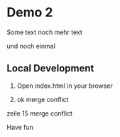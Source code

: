 # Demo 2

Some text
noch mehr text

und noch einmal 


## Local Development

1. Open index.html in your browser

2. ok merge conflict

zeile 15 merge conflict

Have fun

